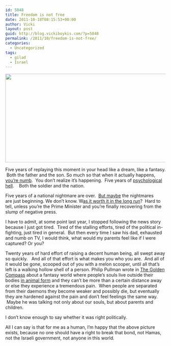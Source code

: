 ```yaml
---
id: 5848
title: Freedom is not free
date: 2011-10-18T08:15:53+00:00
author: Vicki
layout: post
guid: http://blog.vickiboykis.com/?p=5848
permalink: /2011/10/freedom-is-not-free/
categories:
  - Uncategorized
tags:
  - gilad
  - Israel
---
```

[<img class="aligncenter size-full wp-image-5849" title="Screen shot 2011-10-18 at 7.27.15 AM" src="http://blog.vickiboykis.com/wp-content/uploads/2011/10/Screen-shot-2011-10-18-at-7.27.15-AM.png" alt="" width="642" height="278" />](http://blog.vickiboykis.com/wp-content/uploads/2011/10/Screen-shot-2011-10-18-at-7.27.15-AM.png)

Five years of replaying this moment in your head like a dream, like a fantasy.  Both the father and the son. So much so that when it actually happens, <a href="http://www.forward.com/articles/144426/" target="_blank">you&#8217;re numb</a>.  You don&#8217;t realize it&#8217;s happening.  Five years of <a href="http://www.damninteresting.com/the-artificial-prison-of-the-human-mind/" target="_blank">psychological hell</a>.    Both the soldier and the nation.

Five years of a national nightmare are over.  <a href="http://www.foreignaffairs.com/articles/136550/daniel-gordis/why-netanyahu-made-the-prisoner-swap-deal-with-hamas" target="_blank">But maybe</a> the nightmares are just beginning. We don&#8217;t know. W<a href="http://www.treppenwitz.com/2011/10/eating-my-hat.html" target="_blank">as it worth it in the long run</a>?  Hard to tell, unless you&#8217;re the Prime Minister and you&#8217;re finally recovering from the slump of negative press.

I have to admit, at some point last year, I stopped following the news story because I just got tired.  Tired of the stalling efforts, tired of the political in-fighting, just tired in general.  But then every time I saw his dad, exhausted and numb on TV, I would think, what would my parents feel like if I were captured? Or you?

Twenty years of hard effort of raising a decent human being, all swept away so quickly.   And all of that effort is what makes you who you are.  And all of it would be gone, scooped out of you with a melon scooper, until all that&#8217;s left is a walking hollow shell of a person. Philip Pullman wrote in <a href="http://www.amazon.com/Golden-Compass-Dark-Materials-Book/dp/0345413350" target="_blank">The Golden Compass</a> about a fantasy world where people&#8217;s souls live outside their bodies <a href="http://en.wikipedia.org/wiki/D%C3%A6mon_(His_Dark_Materials)" target="_blank">in animal form</a> and they can&#8217;t be more than a certain distance away or else they experience a tremendous pain.  When people are separated from their daemons they become weaker and possibly die, but eventually they are hardened against the pain and don&#8217;t feel feelings the same way.  Maybe he was talking not only about our souls, but about parents and children.

I don&#8217;t know enough to say whether it was right politically.

All I can say is that for me as a human, I&#8217;m happy that the above picture exists, because no one should have a right to break that bond, not Hamas, not the Israeli government, not anyone in this world.

&nbsp;
